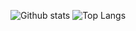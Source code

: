![Github stats](https://github-status.msdnicrosoft.cn/api?username=MSDNicrosoft&show_icons=true&hide_border=true&include_all_commits=true)
![Top Langs](https://github-status.msdnicrosoft.cn/api/top-langs/?username=MSDNicrosoft&layout=compact&hide_border=true&hide=html,css)
